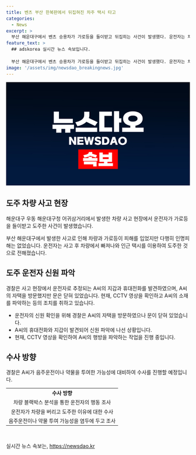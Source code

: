 ```yaml
---
title: 벤츠 부산 한복판에서 뒤집혀진 차주 택시 타고
categories:
  - News
excerpt: >
  부산 해운대구에서 벤츠 승용차가 가로등을 들이받고 뒤집히는 사건이 발생했다. 운전자는 차에서 빠져나와 도주하며 경찰의 추적을 받고 있다. 운전자의 행방을 찾는 경찰은 운전자의 음주운전 여부나 도주 이유 등을 조사 중이다. 이 사건으로 다행히 인명피해는 없었으나, 경찰은 운전자에 대한 수사를 진행할 예정이라고 전했다.
feature_text: >
  ## adskorea 실시간 뉴스 속보입니다.

  부산 해운대구에서 벤츠 승용차가 가로등을 들이받고 뒤집히는 사건이 발생했다. 운전자는 차에서 빠져나와 도주하며 경찰의 추적을 받고 있다. 운전자의 행방을 찾는 경찰은 운전자의 음주운전 여부나 도주 이유 등을 조사 중이다. 이 사건으로 다행히 인명피해는 없었으나, 경찰은 운전자에 대한 수사를 진행할 예정이라고 전했다.
image: '/assets/img/newsdao_breakingnews.jpg'
---
```


<p><img src="/assets/img/newsdao_breakingnews.jpg" alt="adskorea 속보" /></p>

<h2 data-ke-size="size26">도주 차량 사고 현장</h2>

<p>해운대구 우동 해운대구청 어귀삼거리에서 발생한 차량 사고 현장에서 운전자가 가로등을 들이받고 도주한 사건이 발생했습니다.</p>

<p data-ke-size="size16">부산 해운대구에서 발생한 사고로 인해 차량과 가로등이 피해를 입었지만 다행히 인명피해는 없었습니다. 운전자는 사고 후 차량에서 빠져나와 인근 택시를 이용하여 도주한 것으로 전해졌습니다.</p>

<h2 data-ke-size="size26">도주 운전자 신원 파악</h2>

<p>경찰은 사고 현장에서 운전자로 추정되는 A씨의 지갑과 휴대전화를 발견하였으며, A씨의 자택을 방문했지만 문은 닫혀 있었습니다. 현재, CCTV 영상을 확인하고 A씨의 소재를 파악하는 등의 조치를 취하고 있습니다.</p>

<ul>
  <li>운전자의 신원 확인을 위해 경찰은 A씨의 자택을 방문하였으나 문이 닫혀 있었습니다.</li>
  <li>A씨의 휴대전화와 지갑이 발견되어 신원 파악에 나선 상황입니다.</li>
  <li>현재, CCTV 영상을 확인하여 A씨의 행방을 파악하는 작업을 진행 중입니다.</li>
</ul>

<h2 data-ke-size="size26">수사 방향</h2>

<p>경찰은 A씨가 음주운전이나 약물을 투여한 가능성에 대비하여 수사를 진행할 예정입니다.</p>

<table>
  <tr>
    <td style="text-align: center; height: 17px;"><b>수사 방향</b></td>
  </tr>
  <tr>
    <td style="text-align: center; height: 17px;">차량 블랙박스 분석을 통한 운전자의 행동 조사</td>
  </tr>
  <tr>
    <td style="text-align: center; height: 17px;">운전자가 차량을 버리고 도주한 이유에 대한 수사</td>
  </tr>
  <tr>
    <td style="text-align: center; height: 17px;">음주운전이나 약물 투여 가능성을 염두에 두고 조사</td>
  </tr>
</table>

<p data-ke-size="size16">&nbsp;</p>
실시간 뉴스 속보는, <a href="https://newsdao.kr" rel="dofollow">https://newsdao.kr</a>



